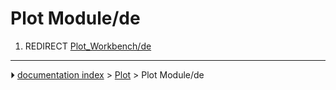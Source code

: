 # Plot Module/de
1.  REDIRECT [Plot_Workbench/de](Plot_Workbench/de.md)



---
⏵ [documentation index](../README.md) > [Plot](Plot_Workbench.md) > Plot Module/de
